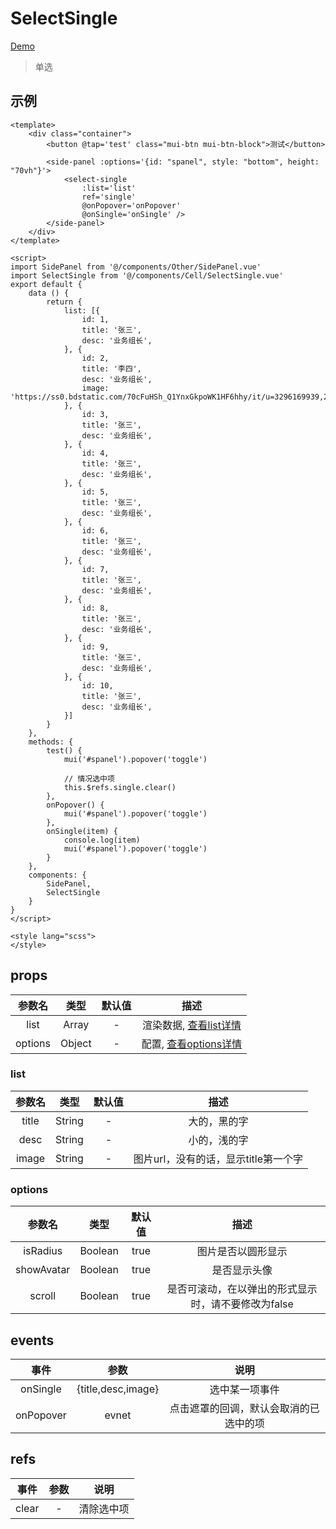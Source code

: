 # SelectSingle
[Demo](http://watasi.gitee.io/infozx_api/dist/#/selectSingle)
> 单选

## 示例
``` vue{16,17}
<template>
	<div class="container">
		<button @tap='test' class="mui-btn mui-btn-block">测试</button>

		<side-panel :options='{id: "spanel", style: "bottom", height: "70vh"}'>
			<select-single
				:list='list'
				ref='single'
				@onPopover='onPopover'
				@onSingle='onSingle' />
		</side-panel>
	</div>
</template>

<script>
import SidePanel from '@/components/Other/SidePanel.vue'
import SelectSingle from '@/components/Cell/SelectSingle.vue'
export default {
	data () {
		return {
			list: [{
				id: 1,
				title: '张三',
				desc: '业务组长',
			}, {
				id: 2,
				title: '李四',
				desc: '业务组长',
				image: 'https://ss0.bdstatic.com/70cFuHSh_Q1YnxGkpoWK1HF6hhy/it/u=3296169939,2964109829&fm=27&gp=0.jpg',
			}, {
				id: 3,
				title: '张三',
				desc: '业务组长',
			}, {
				id: 4,
				title: '张三',
				desc: '业务组长',
			}, {
				id: 5,
				title: '张三',
				desc: '业务组长',
			}, {
				id: 6,
				title: '张三',
				desc: '业务组长',
			}, {
				id: 7,
				title: '张三',
				desc: '业务组长',
			}, {
				id: 8,
				title: '张三',
				desc: '业务组长',
			}, {
				id: 9,
				title: '张三',
				desc: '业务组长',
			}, {
				id: 10,
				title: '张三',
				desc: '业务组长',
			}]
		}
	},
	methods: {
		test() {
			mui('#spanel').popover('toggle')

			// 情况选中项
			this.$refs.single.clear()
		},
		onPopover() {
			mui('#spanel').popover('toggle')
		},
		onSingle(item) {
			console.log(item)
			mui('#spanel').popover('toggle')
		}
	},
	components: {
		SidePanel,
		SelectSingle
	}
}
</script>

<style lang="scss">
</style>
```

## props
|参数名|类型|默认值|描述|
|:---:|:---:|:---:|:---:|
|list|Array|-|渲染数据, [查看list详情](#list)|
|options|Object|-|配置, [查看options详情](#options)|

### list
|参数名|类型|默认值|描述|
|:---:|:---:|:---:|:---:|
|title|String|-|大的，黑的字|
|desc|String|-|小的，浅的字|
|image|String|-|图片url，没有的话，显示title第一个字|

### options
|参数名|类型|默认值|描述|
|:---:|:---:|:---:|:---:|
|isRadius|Boolean|true|图片是否以圆形显示|
|showAvatar|Boolean|true|是否显示头像|
|scroll|Boolean|true|是否可滚动，在以弹出的形式显示时，请不要修改为false|

## events
|事件|参数|说明|
|:---:|:---:|:---:|
|onSingle|{title,desc,image}|选中某一项事件|
|onPopover|evnet|点击遮罩的回调，默认会取消的已选中的项|

## refs
|事件|参数|说明|
|:---:|:---:|:---:|
|clear|-|清除选中项|